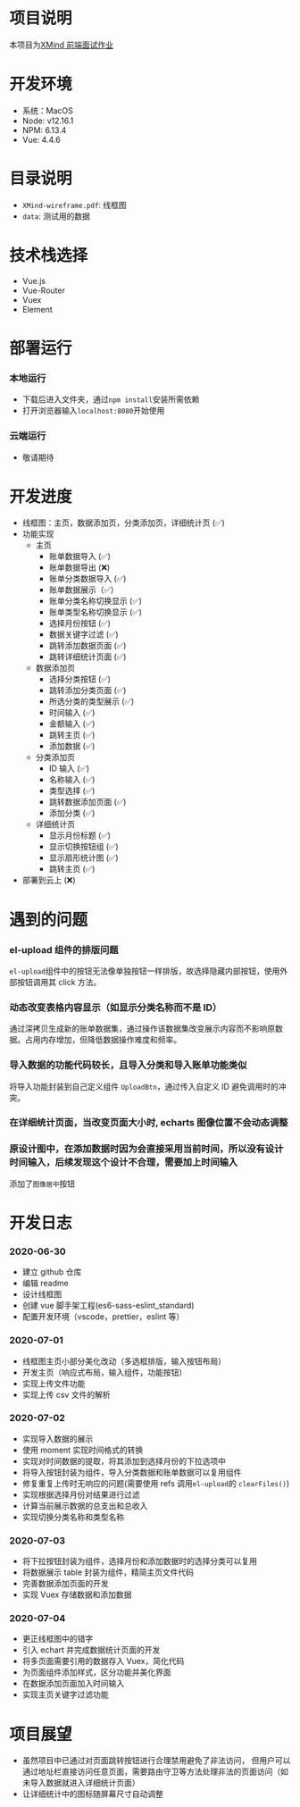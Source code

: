 # 项目说明

本项目为[XMind 前端面试作业](https://github.com/xmindltd/hiring/blob/master/frontend-1/README.md)

# 开发环境

- 系统：MacOS
- Node: v12.16.1
- NPM: 6.13.4
- Vue: 4.4.6

# 目录说明

- `XMind-wireframe.pdf`: 线框图
- `data`: 测试用的数据

# 技术栈选择

- Vue.js
- Vue-Router
- Vuex
- Element

# 部署运行

### 本地运行

- 下载后进入文件夹，通过`npm install`安装所需依赖
- 打开浏览器输入`localhost:8080`开始使用

### 云端运行

- 敬请期待

# 开发进度

- 线框图：主页，数据添加页，分类添加页，详细统计页 (:white_check_mark:)
- 功能实现
  - 主页
    - 账单数据导入 (:white_check_mark:)
    - 账单数据导出 (:x:)
    - 账单分类数据导入 (:white_check_mark:)
    - 账单数据展示（:white_check_mark:）
    - 账单分类名称切换显示 (:white_check_mark:)
    - 账单类型名称切换显示 (:white_check_mark:)
    - 选择月份按钮 (:white_check_mark:)
    - 数据关键字过滤 (:white_check_mark:)
    - 跳转添加数据页面 (:white_check_mark:)
    - 跳转详细统计页面 (:white_check_mark:)
  - 数据添加页
    - 选择分类按钮 (:white_check_mark:)
    - 跳转添加分类页面 (:white_check_mark:)
    - 所选分类的类型展示 (:white_check_mark:)
    - 时间输入 (:white_check_mark:)
    - 金额输入 (:white_check_mark:)
    - 跳转主页 (:white_check_mark:)
    - 添加数据 (:white_check_mark:)
  - 分类添加页
    - ID 输入 (:white_check_mark:)
    - 名称输入 (:white_check_mark:)
    - 类型选择 (:white_check_mark:)
    - 跳转数据添加页面 (:white_check_mark:)
    - 添加分类 (:white_check_mark:)
  - 详细统计页
    - 显示月份标题 (:white_check_mark:)
    - 显示切换按钮组 (:white_check_mark:)
    - 显示扇形统计图 (:white_check_mark:)
    - 跳转主页 (:white_check_mark:)
- 部署到云上 (:x:)

# 遇到的问题

### el-upload 组件的排版问题

`el-upload`组件中的按钮无法像单独按钮一样排版，故选择隐藏内部按钮，使用外部按钮调用其 click 方法。

### 动态改变表格内容显示（如显示分类名称而不是 ID）

通过深拷贝生成新的账单数据集，通过操作该数据集改变展示内容而不影响原数据。占用内存增加，但降低数据操作难度和频率。

### 导入数据的功能代码较长，且导入分类和导入账单功能类似

将导入功能封装到自己定义组件 `UploadBtn`，通过传入自定义 ID 避免调用时的冲突。

### 在详细统计页面，当改变页面大小时, echarts 图像位置不会动态调整

### 原设计图中，在添加数据时因为会直接采用当前时间，所以没有设计时间输入，后续发现这个设计不合理，需要加上时间输入

添加了`图像居中`按钮

# 开发日志

### 2020-06-30

- 建立 github 仓库
- 编辑 readme
- 设计线框图
- 创建 vue 脚手架工程(es6-sass-eslint_standard)
- 配置开发环境（vscode，prettier，eslint 等）

### 2020-07-01

- 线框图主页小部分美化改动（多选框排版，输入按钮布局）
- 开发主页（响应式布局，输入组件，功能按钮）
- 实现上传文件功能
- 实现上传 csv 文件的解析

### 2020-07-02

- 实现导入数据的展示
- 使用 moment 实现时间格式的转换
- 实现对时间数据的提取，将其添加到选择月份的下拉选项中
- 将导入按钮封装为组件，导入分类数据和账单数据可以复用组件
- 修复重复上传时无响应的问题(需要使用 refs 调用`el-upload`的 `clearFiles()`)
- 实现根据选择月份对结果进行过滤
- 计算当前展示数据的总支出和总收入
- 实现切换分类名称和类型名称

### 2020-07-03

- 将下拉按钮封装为组件，选择月份和添加数据时的选择分类可以复用
- 将数据展示 table 封装为组件，精简主页文件代码
- 完善数据添加页面的开发
- 实现 Vuex 存储数据和添加数据

### 2020-07-04

- 更正线框图中的错字
- 引入 echart 并完成数据统计页面的开发
- 将多页面需要引用的数据存入 Vuex，简化代码
- 为页面组件添加样式，区分功能并美化界面
- 在数据添加页面加入时间输入
- 实现主页关键字过滤功能

# 项目展望

- 虽然项目中已通过对页面跳转按钮进行合理禁用避免了非法访问， 但用户可以通过地址栏直接访问任意页面，需要路由守卫等方法处理非法的页面访问（如未导入数据就进入详细统计页面）
- 让详细统计中的图标随屏幕尺寸自动调整
